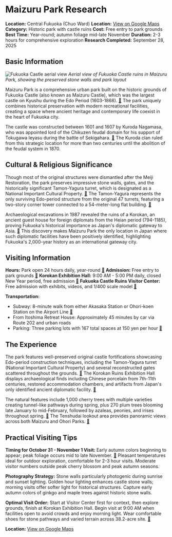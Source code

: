 # Maizuru Park Research

**Location:** Central Fukuoka (Chuo Ward)
**Location:** [View on Google Maps](https://maps.google.com/maps?q=35.6083338,140.1228024)
**Category:** Historic park with castle ruins
**Cost:** Free entry to park grounds
**Best Time:** Year-round; autumn foliage mid-late November
**Duration:** 2-3 hours for comprehensive exploration
**Research Completed:** September 28, 2025

## Basic Information

![Fukuoka Castle aerial view](https://upload.wikimedia.org/wikipedia/commons/thumb/a/a4/Fukuoka_Castle_Aerial_photograph_2020.jpg/330px-Fukuoka_Castle_Aerial_photograph_2020.jpg)
*Aerial view of Fukuoka Castle ruins in Maizuru Park, showing the preserved stone walls and park layout*

Maizuru Park is a comprehensive urban park built on the historic grounds of Fukuoka Castle (also known as Maizuru Castle), which was the largest castle on Kyushu during the Edo Period (1603-1868). [🔗](https://www.japan-guide.com/e/e4806.html) The park uniquely combines historical preservation with modern recreational facilities, creating a space where ancient heritage and contemporary life coexist in the heart of Fukuoka city.

The castle was constructed between 1601 and 1607 by Kuroda Nagamasa, who was appointed lord of the Chikuzen feudal domain for his support of Tokugawa Ieyasu during the battle of Sekigahara. [🔗](https://en.wikipedia.org/wiki/Fukuoka_Castle) The Kuroda clan ruled from this strategic location for more than two centuries until the abolition of the feudal system in 1870.

## Cultural & Religious Significance

Though most of the original structures were dismantled after the Meiji Restoration, the park preserves impressive stone walls, gates, and the historically significant Tamon-Yagura turret, which is designated as a National Important Cultural Property. [🔗](https://www.crossroadfukuoka.jp/en/spot/12579) The Tamon-Yagura represents the only surviving Edo-period structure from the original 47 turrets, featuring a two-story corner tower connected to a 54-meter-long flat building. [🔗](https://www.gltjp.com/en/directory/item/12447/)

Archaeological excavations in 1987 revealed the ruins of a Korokan, an ancient guest house for foreign diplomats from the Heian period (794-1185), proving Fukuoka's historical importance as Japan's diplomatic gateway to Asia. [🔗](https://www.crossroadfukuoka.jp/en/spot/12573) This discovery makes Maizuru Park the only location in Japan where such diplomatic facilities have been positively identified, highlighting Fukuoka's 2,000-year history as an international gateway city.

## Visiting Information

**Hours:** Park open 24 hours daily, year-round [🔗](https://us.trip.com/travel-guide/attraction/fukuoka/maizuru-park-90342/)
**Admission:** Free entry to park grounds [🔗](https://www.japan-guide.com/e/e4806.html)
**Korokan Exhibition Hall:** 9:00 AM - 5:00 PM daily, closed New Year period, free admission [🔗](https://www.crossroadfukuoka.jp/en/spot/12573)
**Fukuoka Castle Ruins Visitor Center:** Free admission with exhibits, videos, and 1/400 scale model [🔗](https://www.tripadvisor.com/Attraction_Review-g14127491-d13008416-Reviews-Fukuoka_Castle_Ruins_Visitor_Center-Chuo_Fukuoka_Fukuoka_Prefecture_Kyushu.html)

**Transportation:**
- Subway: 8-minute walk from either Akasaka Station or Ohori-koen Station on the Airport Line [🔗](https://www.crossroadfukuoka.jp/en/spot/12435)
- From Itoshima Retreat House: Approximately 45 minutes by car via Route 202 and urban roads
- Parking: Three parking lots with 167 total spaces at 150 yen per hour [🔗](https://www.crossroadfukuoka.jp/en/spot/12435)

## The Experience

The park features well-preserved original castle fortifications showcasing Edo-period construction techniques, including the Tamon-Yagura turret (National Important Cultural Property) and several reconstructed gates scattered throughout the grounds. [🔗](https://en.wikipedia.org/wiki/Fukuoka_Castle) The Korokan Ruins Exhibition Hall displays archaeological finds including Chinese porcelain from 7th-11th centuries, restored accommodation chambers, and artifacts from Japan's only identified ancient diplomatic facility. [🔗](https://www.japan-experience.com/all-about-japan/fukuoka/museums-and-galleries/korokan-ruins-museum)

The natural features include 1,000 cherry trees with multiple varieties creating tunnel-like pathways during spring, plus 270 plum trees blooming late January to mid-February, followed by azaleas, peonies, and irises throughout spring. [🔗](https://matcha-jp.com/en/23787) The Tenshudai lookout area provides panoramic views across both Maizuru and Ohori Parks. [🔗](https://www.fukuoka-now.com/en/fukuoka-autumn-leaves-guide/)

## Practical Visiting Tips

**Timing for October 31 - November 1 Visit:**
Early autumn colors beginning to appear; peak foliage occurs mid to late November. [🔗](https://www.fukuoka-now.com/en/fukuoka-autumn-leaves-guide/) Pleasant temperatures ideal for outdoor exploration, comfortable for 2-3 hour visits. Moderate visitor numbers outside peak cherry blossom and peak autumn seasons.

**Photography Strategy:**
Stone walls particularly photogenic during sunrise and sunset lighting. Golden hour lighting enhances castle stone walls; morning visits offer softer light for historical structures. Capture early autumn colors of ginkgo and maple trees against historic stone walls.

**Optimal Visit Order:**
Start at Visitor Center first for context, then explore grounds, finish at Korokan Exhibition Hall. Begin visit at 9:00 AM when facilities open to avoid crowds and enjoy morning light. Wear comfortable shoes for stone pathways and varied terrain across 38.2-acre site. [🔗](https://us.trip.com/moments/detail/fukuoka-576-119625179/)

**Location:** [View on Google Maps](https://www.google.com/maps/place/Maizuru+Park/@33.5844,130.3831,17z)
